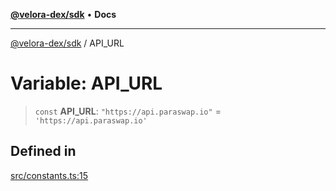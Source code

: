 [**@velora-dex/sdk**](../README.md) • **Docs**

***

[@velora-dex/sdk](../globals.md) / API\_URL

# Variable: API\_URL

> `const` **API\_URL**: `"https://api.paraswap.io"` = `'https://api.paraswap.io'`

## Defined in

[src/constants.ts:15](https://github.com/VeloraDEX/sdk/blob/feat/extend_delta_orders_filtering/src/constants.ts#L15)
